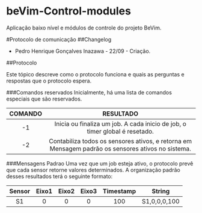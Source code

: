 # beVim-Control-modules
Aplicação baixo nível e módulos de controle do projeto BeVim.

#Protocolo de comunicação
##Changelog 
* Pedro Henrique Gonçalves Inazawa - 22/09  - Criação.

##Protocolo

Este tópico descreve como o protocolo funciona e quais as perguntas e respostas que o protocolo espera.

###Comandos reservados
Inicialmente, há uma lista de comandos especiais que são reservados.

|COMANDO|RESULTADO|
|:------:|:-------:|
|-1      |Inicia ou finaliza um job. A cada inicio de job, o timer global é resetado.|
|-2|Contabiliza todos os sensores ativos, e retorna em Mensagem padrão os sensores ativos no sistema.|


###Mensagens Padrao
Uma vez que um job esteja ativo, o protocolo prevê que cada sensor retorne valores determinados. A organização padrão desses resultados terá o seguinte formato:

|Sensor|Eixo1|Eixo2|Eixo3|Timestamp|String|
|:-----:|:----:|:----:|:----:|:------:|:------:|
|S1|0|0|0|100|S1,0,0,0,100|
